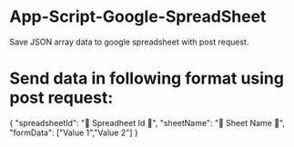 # App-Script-Google-SpreadSheet
Save JSON array data to google spreadsheet with post request.

# Send data in following format using post request:
{
	"spreadsheetId": "🚀 Spreadheet Id 🚀",
	"sheetName": "🚀 Sheet Name 🚀",
	"formData": ["Value 1","Value 2"]
}
